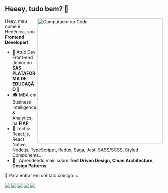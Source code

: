 ## Heeey, tudo bem?  👋

<img src="https://raw.githubusercontent.com/MicaelliMedeiros/micaellimedeiros/master/image/computer-illustration.png" min-width="400px" max-width="400px" width="400px" align="right" alt="Computador iuriCode">

<p align="left"> 
  Heey, meu nome é Hedênica, sou <strong>Frontend Developer!</strong>.<br>
  
- 💼 Atuo Dev Front-end Junior no **SAS PLATAFORMA DE EDUCAÇÃO 💙**
- 🎓 MBA em Business Intelligence & Analytics, na **FIAP**
- 🦄 Techs: React.js, React Native, Node.js, TypeScrippt, Redux, Saga, Jest, SASS/SCSS, Styled Components...
- 🌱 &nbsp; Aprendendo mais sobre **Test Driven Design, Clean Architecture, Design Patterns**.
</p>

<p align="left">
  💌 Para entrar em contato comigo: ⤵️
</p>

<p align="left">
  <a href="#" alt="Gmail">
  <img src="https://img.shields.io/badge/-Gmail-FF0000?style=flat-square&labelColor=FF0000&logo=gmail&logoColor=white&link=hedenica@hotmail.com" /></a>

  <a href="#" alt="Linkedin">
  <img src="https://img.shields.io/badge/-Linkedin-0e76a8?style=flat-square&logo=Linkedin&logoColor=white&link=https://linkedin.com/in/hedenica" /></a>

  <a href="#" alt="WhatsApp">
  <img src="https://img.shields.io/badge/-WhatsApp-25d366?style=flat-square&labelColor=25d366&logo=whatsapp&logoColor=white&link=API-DO-SEU-WHATSAPP"/></a>

  <a href="#" alt="Facebook">
  <img src="https://img.shields.io/badge/-Facebook-3b5998?style=flat-square&labelColor=3b5998&logo=facebook&logoColor=white&link=https://www.facebook.com/hedenica.morais"/></a>

  <a href="#" alt="Instagram">
  <img src="https://img.shields.io/badge/-Instagram-DF0174?style=flat-square&labelColor=DF0174&logo=instagram&logoColor=white&link=https://www.instagram.com/hedenica_morais/"/></a>
</p>  

